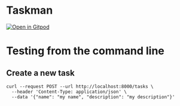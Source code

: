 # Taskman

[![Open in Gitpod](https://gitpod.io/button/open-in-gitpod.svg)](https://github.com/hs-heilbronn-devsecops-ppkv/taskman)

# Testing from the command line

## Create a new task

```
curl --request POST --url http://localhost:8000/tasks \
  --header 'Content-Type: application/json' \
  --data '{"name": "my name", "description": "my description"}'
```

